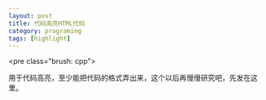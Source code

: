 ```yaml
---
layout: post
title: 代码高亮HTML代码
category: programing
tags: [highlight]
---
```


&lt;pre class="brush: cpp"&gt;

用于代码高亮，至少能把代码的格式弄出来，这个以后再慢慢研究吧，先发在这里。
